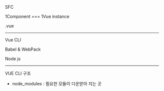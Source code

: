 SFC

1Component === 1Vue instance

.vue

---

Vue CLI

Babel & WebPack



Node js



----

VUE CLI 구조

* node_modules : 필요한 모듈이 다운받아 지는 곳

